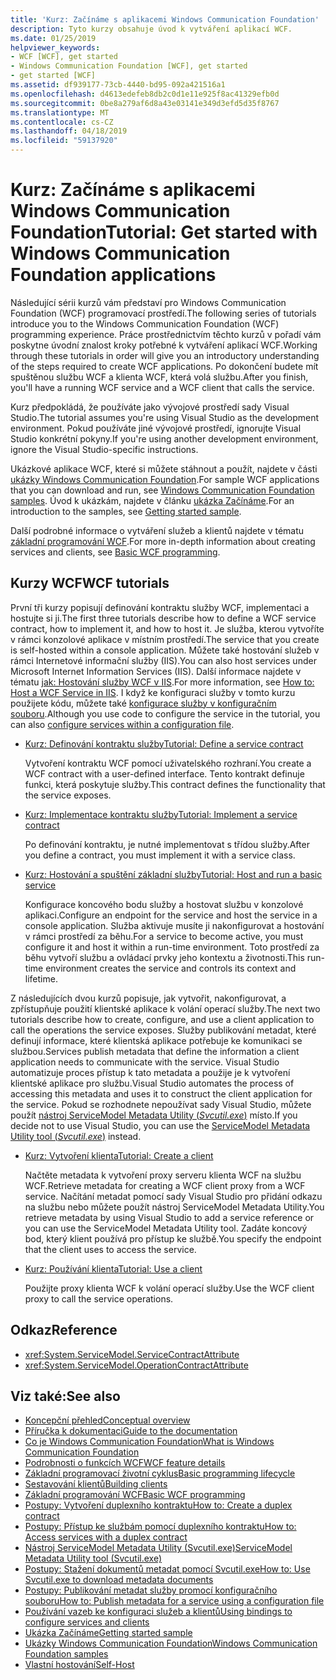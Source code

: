 ```yaml
---
title: 'Kurz: Začínáme s aplikacemi Windows Communication Foundation'
description: Tyto kurzy obsahuje úvod k vytváření aplikací WCF.
ms.date: 01/25/2019
helpviewer_keywords:
- WCF [WCF], get started
- Windows Communication Foundation [WCF], get started
- get started [WCF]
ms.assetid: df939177-73cb-4440-bd95-092a421516a1
ms.openlocfilehash: d4613edefeb8db2c0d1e11e925f8ac41329efb0d
ms.sourcegitcommit: 0be8a279af6d8a43e03141e349d3efd5d35f8767
ms.translationtype: MT
ms.contentlocale: cs-CZ
ms.lasthandoff: 04/18/2019
ms.locfileid: "59137920"
---
```

# <a name="tutorial-get-started-with-windows-communication-foundation-applications"></a><span data-ttu-id="f8b44-103">Kurz: Začínáme s aplikacemi Windows Communication Foundation</span><span class="sxs-lookup"><span data-stu-id="f8b44-103">Tutorial: Get started with Windows Communication Foundation applications</span></span>
<span data-ttu-id="f8b44-104">Následující sérii kurzů vám představí pro Windows Communication Foundation (WCF) programovací prostředí.</span><span class="sxs-lookup"><span data-stu-id="f8b44-104">The following series of tutorials introduce you to the Windows Communication Foundation (WCF) programming experience.</span></span> <span data-ttu-id="f8b44-105">Práce prostřednictvím těchto kurzů v pořadí vám poskytne úvodní znalost kroky potřebné k vytváření aplikací WCF.</span><span class="sxs-lookup"><span data-stu-id="f8b44-105">Working through these tutorials in order will give you an introductory understanding of the steps required to create WCF applications.</span></span> <span data-ttu-id="f8b44-106">Po dokončení budete mít spuštěnou službu WCF a klienta WCF, která volá službu.</span><span class="sxs-lookup"><span data-stu-id="f8b44-106">After you finish, you'll have a running WCF service and a WCF client that calls the service.</span></span> 

<span data-ttu-id="f8b44-107">Kurz předpokládá, že používáte jako vývojové prostředí sady Visual Studio.</span><span class="sxs-lookup"><span data-stu-id="f8b44-107">The tutorial assumes you're using Visual Studio as the development environment.</span></span> <span data-ttu-id="f8b44-108">Pokud používáte jiné vývojové prostředí, ignorujte Visual Studio konkrétní pokyny.</span><span class="sxs-lookup"><span data-stu-id="f8b44-108">If you're using another development environment, ignore the Visual Studio-specific instructions.</span></span> 

<span data-ttu-id="f8b44-109">Ukázkové aplikace WCF, které si můžete stáhnout a použít, najdete v části [ukázky Windows Communication Foundation](samples/index.md).</span><span class="sxs-lookup"><span data-stu-id="f8b44-109">For sample WCF applications that you can download and run, see [Windows Communication Foundation samples](samples/index.md).</span></span> <span data-ttu-id="f8b44-110">Úvod k ukázkám, najdete v článku [ukázka Začínáme](samples/getting-started-sample.md).</span><span class="sxs-lookup"><span data-stu-id="f8b44-110">For an introduction to the samples, see [Getting started sample](samples/getting-started-sample.md).</span></span>

<span data-ttu-id="f8b44-111">Další podrobné informace o vytváření služeb a klientů najdete v tématu [základní programování WCF](basic-wcf-programming.md).</span><span class="sxs-lookup"><span data-stu-id="f8b44-111">For more in-depth information about creating services and clients, see [Basic WCF programming](basic-wcf-programming.md).</span></span>

## <a name="wcf-tutorials"></a><span data-ttu-id="f8b44-112">Kurzy WCF</span><span class="sxs-lookup"><span data-stu-id="f8b44-112">WCF tutorials</span></span>

<span data-ttu-id="f8b44-113">První tři kurzy popisují definování kontraktu služby WCF, implementaci a hostujte si ji.</span><span class="sxs-lookup"><span data-stu-id="f8b44-113">The first three tutorials describe how to define a WCF service contract, how to implement it, and how to host it.</span></span> <span data-ttu-id="f8b44-114">Je služba, kterou vytvoříte v rámci konzolové aplikace v místním prostředí.</span><span class="sxs-lookup"><span data-stu-id="f8b44-114">The service that you create is self-hosted within a console application.</span></span> <span data-ttu-id="f8b44-115">Můžete také hostování služeb v rámci Internetové informační služby (IIS).</span><span class="sxs-lookup"><span data-stu-id="f8b44-115">You can also host services under Microsoft Internet Information Services (IIS).</span></span> <span data-ttu-id="f8b44-116">Další informace najdete v tématu [jak: Hostování služby WCF v IIS](feature-details/how-to-host-a-wcf-service-in-iis.md).</span><span class="sxs-lookup"><span data-stu-id="f8b44-116">For more information, see [How to: Host a WCF Service in IIS](feature-details/how-to-host-a-wcf-service-in-iis.md).</span></span> <span data-ttu-id="f8b44-117">I když ke konfiguraci služby v tomto kurzu použijete kódu, můžete také [konfigurace služby v konfiguračním souboru](configuring-services-using-configuration-files.md).</span><span class="sxs-lookup"><span data-stu-id="f8b44-117">Although you use code to configure the service in the tutorial, you can also [configure services within a configuration file](configuring-services-using-configuration-files.md).</span></span> 

- [<span data-ttu-id="f8b44-118">Kurz: Definování kontraktu služby</span><span class="sxs-lookup"><span data-stu-id="f8b44-118">Tutorial: Define a service contract</span></span>](how-to-define-a-wcf-service-contract.md)

    <span data-ttu-id="f8b44-119">Vytvoření kontraktu WCF pomocí uživatelského rozhraní.</span><span class="sxs-lookup"><span data-stu-id="f8b44-119">You create a WCF contract with a user-defined interface.</span></span> <span data-ttu-id="f8b44-120">Tento kontrakt definuje funkci, která poskytuje služby.</span><span class="sxs-lookup"><span data-stu-id="f8b44-120">This contract defines the functionality that the service exposes.</span></span>

- [<span data-ttu-id="f8b44-121">Kurz: Implementace kontraktu služby</span><span class="sxs-lookup"><span data-stu-id="f8b44-121">Tutorial: Implement a service contract</span></span>](how-to-implement-a-wcf-contract.md)

    <span data-ttu-id="f8b44-122">Po definování kontraktu, je nutné implementovat s třídou služby.</span><span class="sxs-lookup"><span data-stu-id="f8b44-122">After you define a contract, you must implement it with a service class.</span></span>

- [<span data-ttu-id="f8b44-123">Kurz: Hostování a spuštění základní služby</span><span class="sxs-lookup"><span data-stu-id="f8b44-123">Tutorial: Host and run a basic service</span></span>](how-to-host-and-run-a-basic-wcf-service.md)

    <span data-ttu-id="f8b44-124">Konfigurace koncového bodu služby a hostovat službu v konzolové aplikaci.</span><span class="sxs-lookup"><span data-stu-id="f8b44-124">Configure an endpoint for the service and host the service in a console application.</span></span> <span data-ttu-id="f8b44-125">Služba aktivuje musíte ji nakonfigurovat a hostování v rámci prostředí za běhu.</span><span class="sxs-lookup"><span data-stu-id="f8b44-125">For a service to become active, you must configure it and host it within a run-time environment.</span></span> <span data-ttu-id="f8b44-126">Toto prostředí za běhu vytvoří službu a ovládací prvky jeho kontextu a životnosti.</span><span class="sxs-lookup"><span data-stu-id="f8b44-126">This run-time environment creates the service and controls its context and lifetime.</span></span>

<span data-ttu-id="f8b44-127">Z následujících dvou kurzů popisuje, jak vytvořit, nakonfigurovat, a zpřístupňuje použití klientské aplikace k volání operací služby.</span><span class="sxs-lookup"><span data-stu-id="f8b44-127">The next two tutorials describe how to create, configure, and use a client application to call the operations the service exposes.</span></span> <span data-ttu-id="f8b44-128">Služby publikování metadat, které definují informace, které klientská aplikace potřebuje ke komunikaci se službou.</span><span class="sxs-lookup"><span data-stu-id="f8b44-128">Services publish metadata that define the information a client application needs to communicate with the service.</span></span> <span data-ttu-id="f8b44-129">Visual Studio automatizuje proces přístup k tato metadata a použije je k vytvoření klientské aplikace pro službu.</span><span class="sxs-lookup"><span data-stu-id="f8b44-129">Visual Studio automates the process of accessing this metadata and uses it to construct the client application for the service.</span></span> <span data-ttu-id="f8b44-130">Pokud se rozhodnete nepoužívat sady Visual Studio, můžete použít [nástroj ServiceModel Metadata Utility (*Svcutil.exe*)](servicemodel-metadata-utility-tool-svcutil-exe.md) místo.</span><span class="sxs-lookup"><span data-stu-id="f8b44-130">If you decide not to use Visual Studio, you can use the [ServiceModel Metadata Utility tool (*Svcutil.exe*)](servicemodel-metadata-utility-tool-svcutil-exe.md) instead.</span></span>

- [<span data-ttu-id="f8b44-131">Kurz: Vytvoření klienta</span><span class="sxs-lookup"><span data-stu-id="f8b44-131">Tutorial: Create a client</span></span>](how-to-create-a-wcf-client.md)

    <span data-ttu-id="f8b44-132">Načtěte metadata k vytvoření proxy serveru klienta WCF na službu WCF.</span><span class="sxs-lookup"><span data-stu-id="f8b44-132">Retrieve metadata for creating a WCF client proxy from a WCF service.</span></span> <span data-ttu-id="f8b44-133">Načítání metadat pomocí sady Visual Studio pro přidání odkazu na službu nebo můžete použít nástroj ServiceModel Metadata Utility.</span><span class="sxs-lookup"><span data-stu-id="f8b44-133">You retrieve metadata by using Visual Studio to add a service reference or you can use the ServiceModel Metadata Utility tool.</span></span> <span data-ttu-id="f8b44-134">Zadáte koncový bod, který klient používá pro přístup ke službě.</span><span class="sxs-lookup"><span data-stu-id="f8b44-134">You specify the endpoint that the client uses to access the service.</span></span>

- [<span data-ttu-id="f8b44-135">Kurz: Používání klienta</span><span class="sxs-lookup"><span data-stu-id="f8b44-135">Tutorial: Use a client</span></span>](how-to-use-a-wcf-client.md)

    <span data-ttu-id="f8b44-136">Použijte proxy klienta WCF k volání operací služby.</span><span class="sxs-lookup"><span data-stu-id="f8b44-136">Use the WCF client proxy to call the service operations.</span></span>

## <a name="reference"></a><span data-ttu-id="f8b44-137">Odkaz</span><span class="sxs-lookup"><span data-stu-id="f8b44-137">Reference</span></span>

- <xref:System.ServiceModel.ServiceContractAttribute>
- <xref:System.ServiceModel.OperationContractAttribute>

## <a name="see-also"></a><span data-ttu-id="f8b44-138">Viz také:</span><span class="sxs-lookup"><span data-stu-id="f8b44-138">See also</span></span>

- [<span data-ttu-id="f8b44-139">Koncepční přehled</span><span class="sxs-lookup"><span data-stu-id="f8b44-139">Conceptual overview</span></span>](conceptual-overview.md)
- [<span data-ttu-id="f8b44-140">Příručka k dokumentaci</span><span class="sxs-lookup"><span data-stu-id="f8b44-140">Guide to the documentation</span></span>](guide-to-the-documentation.md)
- [<span data-ttu-id="f8b44-141">Co je Windows Communication Foundation</span><span class="sxs-lookup"><span data-stu-id="f8b44-141">What is Windows Communication Foundation</span></span>](whats-wcf.md)
- [<span data-ttu-id="f8b44-142">Podrobnosti o funkcích WCF</span><span class="sxs-lookup"><span data-stu-id="f8b44-142">WCF feature details</span></span>](feature-details/index.md)
- [<span data-ttu-id="f8b44-143">Základní programovací životní cyklus</span><span class="sxs-lookup"><span data-stu-id="f8b44-143">Basic programming lifecycle</span></span>](basic-programming-lifecycle.md)
- [<span data-ttu-id="f8b44-144">Sestavování klientů</span><span class="sxs-lookup"><span data-stu-id="f8b44-144">Building clients</span></span>](building-clients.md)
- [<span data-ttu-id="f8b44-145">Základní programování WCF</span><span class="sxs-lookup"><span data-stu-id="f8b44-145">Basic WCF programming</span></span>](basic-wcf-programming.md)
- [<span data-ttu-id="f8b44-146">Postupy: Vytvoření duplexního kontraktu</span><span class="sxs-lookup"><span data-stu-id="f8b44-146">How to: Create a duplex contract</span></span>](feature-details/how-to-create-a-duplex-contract.md)
- [<span data-ttu-id="f8b44-147">Postupy: Přístup ke službám pomocí duplexního kontraktu</span><span class="sxs-lookup"><span data-stu-id="f8b44-147">How to: Access services with a duplex contract</span></span>](feature-details/how-to-access-services-with-a-duplex-contract.md)
- [<span data-ttu-id="f8b44-148">Nástroj ServiceModel Metadata Utility (Svcutil.exe)</span><span class="sxs-lookup"><span data-stu-id="f8b44-148">ServiceModel Metadata Utility tool (Svcutil.exe)</span></span>](servicemodel-metadata-utility-tool-svcutil-exe.md)
- [<span data-ttu-id="f8b44-149">Postupy: Stažení dokumentů metadat pomocí Svcutil.exe</span><span class="sxs-lookup"><span data-stu-id="f8b44-149">How to: Use Svcutil.exe to download metadata documents</span></span>](feature-details/how-to-use-svcutil-exe-to-download-metadata-documents.md)
- [<span data-ttu-id="f8b44-150">Postupy: Publikování metadat služby promocí konfiguračního souboru</span><span class="sxs-lookup"><span data-stu-id="f8b44-150">How to: Publish metadata for a service using a configuration file</span></span>](feature-details/how-to-publish-metadata-for-a-service-using-a-configuration-file.md)
- [<span data-ttu-id="f8b44-151">Používání vazeb ke konfiguraci služeb a klientů</span><span class="sxs-lookup"><span data-stu-id="f8b44-151">Using bindings to configure services and clients</span></span>](using-bindings-to-configure-services-and-clients.md)
- [<span data-ttu-id="f8b44-152">Ukázka Začínáme</span><span class="sxs-lookup"><span data-stu-id="f8b44-152">Getting started sample</span></span>](samples/getting-started-sample.md)
- [<span data-ttu-id="f8b44-153">Ukázky Windows Communication Foundation</span><span class="sxs-lookup"><span data-stu-id="f8b44-153">Windows Communication Foundation samples</span></span>](samples/index.md)
- [<span data-ttu-id="f8b44-154">Vlastní hostování</span><span class="sxs-lookup"><span data-stu-id="f8b44-154">Self-Host</span></span>](samples/self-host.md)
